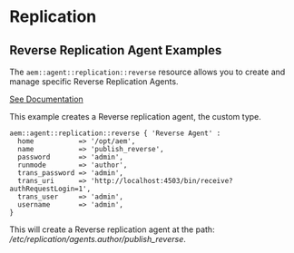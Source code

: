 # Replication

## Reverse Replication Agent Examples

The `aem::agent::replication::reverse` resource allows you to create and manage specific Reverse Replication Agents.

[See Documentation](https://docs.adobe.com/docs/en/aem/6-2/deploy/configuring/replication.html#Configuring%20your%20Replication%20Agents)

This example creates a Reverse replication agent, the custom type.

~~~ puppet
aem::agent::replication::reverse { 'Reverse Agent' :
  home           => '/opt/aem',
  name           => 'publish_reverse',
  password       => 'admin',
  runmode        => 'author',
  trans_password => 'admin',
  trans_uri      => 'http://localhost:4503/bin/receive?authRequestLogin=1',
  trans_user     => 'admin',
  username       => 'admin',
}
~~~

This will create a Reverse replication agent at the path: _/etc/replication/agents.author/publish_reverse_.
